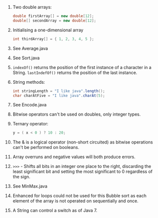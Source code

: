 1. Two double arrays:

    ```java
    double firstArray[] = new double[12];
    double[] secondArray = new double[12];
    ```

2. Initialising a one-dimensional array

    ```java
    int thirdArray[] = { 1, 2, 3, 4, 5 };
    ```
    
3. See Average.java

4. See Sort.java

5. ``indexOf()`` returns the position of the first instance of a character in a String. ``lastIndefOf()`` returns
the position of the last instance.

6. String methods:

    ```java
    int stringLength = "I like java".length();
    char charAtFive = "I like java".charAt(5);
    ```
    
7. See Encode.java

8. Bitwise operators can't be used on doubles, only integer types.

9. Ternary operator:

    ```java
    y = ( x < 0 ) ? 10 : 20;
    ```
    
10. The & is a logical operator (non-short circuited) as bitwise operations can't be performed on booleans.

11. Array overruns and negative values will both produce errors.

12. ``>>>`` - Shifts all bits in an integer one place to the right, discarding the least significant bit and 
setting the most significant to 0 regardless of the sign.

13. See MinMax.java

14. Enhanced for loops could not be used for this Bubble sort as each element of the array is not operated on 
sequentially and once.

15. A String can control a switch as of Java 7.